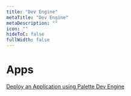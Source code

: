 ```yaml
---
title: "Dev Engine"
metaTitle: "Dev Engine"
metaDescription: ""
icon: ""
hideToC: false
fullWidth: false
---
```


# Apps

[Deploy an Application using Palette Dev Engine](/knowledgebase/tutorials/dev-engine/deploy-app)